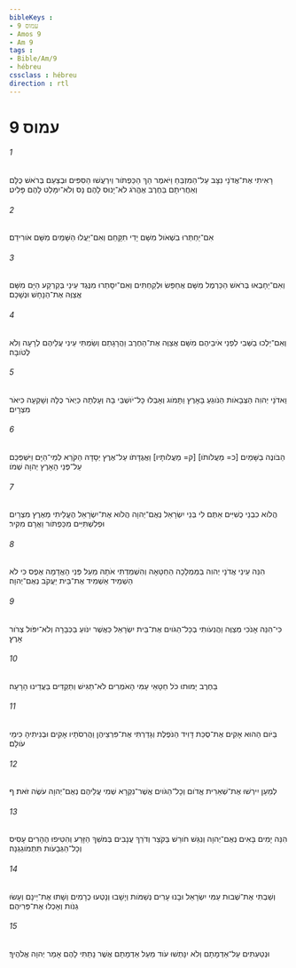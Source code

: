 ```yaml
---
bibleKeys : 
- עמוס 9
- Amos 9
- Am 9
tags : 
- Bible/Am/9
- hébreu
cssclass : hébreu
direction : rtl
---
```


# עמוס 9

###### 1
רָאִיתִי אֶת־אֲדֹנָי נִצָּב עַל־הַמִּזְבֵּחַ וַיֹּאמֶר הַךְ הַכַּפְתֹּור וְיִרְעֲשׁוּ הַסִּפִּים וּבְצַעַם בְּרֹאשׁ כֻּלָּם וְאַחֲרִיתָם בַּחֶרֶב אֶהֱרֹג לֹא־יָנוּס לָהֶם נָס וְלֹא־יִמָּלֵט לָהֶם פָּלִיט׃
###### 2
אִם־יַחְתְּרוּ בִשְׁאֹול מִשָּׁם יָדִי תִקָּחֵם וְאִם־יַעֲלוּ הַשָּׁמַיִם מִשָּׁם אֹורִידֵם׃
###### 3
וְאִם־יֵחָבְאוּ בְּרֹאשׁ הַכַּרְמֶל מִשָּׁם אֲחַפֵּשׂ וּלְקַחְתִּים וְאִם־יִסָּתְרוּ מִנֶּגֶד עֵינַי בְּקַרְקַע הַיָּם מִשָּׁם אֲצַוֶּה אֶת־הַנָּחָשׁ וּנְשָׁכָם׃
###### 4
וְאִם־יֵלְכוּ בַשְּׁבִי לִפְנֵי אֹיבֵיהֶם מִשָּׁם אֲצַוֶּה אֶת־הַחֶרֶב וַהֲרָגָתַם וְשַׂמְתִּי עֵינִי עֲלֵיהֶם לְרָעָה וְלֹא לְטֹובָה׃
###### 5
וַאדֹנָי יְהוִה הַצְּבָאֹות הַנֹּוגֵעַ בָּאָרֶץ וַתָּמֹוג וְאָבְלוּ כָּל־יֹושְׁבֵי בָהּ וְעָלְתָה כַיְאֹר כֻּלָּהּ וְשָׁקְעָה כִּיאֹר מִצְרָיִם׃
###### 6
הַבֹּונֶה בַשָּׁמַיִם [כ= מַעֲלֹותֹו] [ק= מַעֲלֹותָיו] וַאֲגֻדָּתֹו עַל־אֶרֶץ יְסָדָהּ הַקֹּרֵא לְמֵי־הַיָּם וַיִּשְׁפְּכֵם עַל־פְּנֵי הָאָרֶץ יְהוָה שְׁמֹו׃
###### 7
הֲלֹוא כִבְנֵי כֻשִׁיִּים אַתֶּם לִי בְּנֵי יִשְׂרָאֵל נְאֻם־יְהוָה הֲלֹוא אֶת־יִשְׂרָאֵל הֶעֱלֵיתִי מֵאֶרֶץ מִצְרַיִם וּפְלִשְׁתִּיִּים מִכַּפְתֹּור וַאֲרָם מִקִּיר׃
###### 8
הִנֵּה עֵינֵי אֲדֹנָי יְהוִה בַּמַּמְלָכָה הַחַטָּאָה וְהִשְׁמַדְתִּי אֹתָהּ מֵעַל פְּנֵי הָאֲדָמָה אֶפֶס כִּי לֹא הַשְׁמֵיד אַשְׁמִיד אֶת־בֵּית יַעֲקֹב נְאֻם־יְהוָה׃
###### 9
כִּי־הִנֵּה אָנֹכִי מְצַוֶּה וַהֲנִעֹותִי בְכָל־הַגֹּויִם אֶת־בֵּית יִשְׂרָאֵל כַּאֲשֶׁר יִנֹּועַ בַּכְּבָרָה וְלֹא־יִפֹּול צְרֹור אָרֶץ׃
###### 10
בַּחֶרֶב יָמוּתוּ כֹּל חַטָּאֵי עַמִּי הָאֹמְרִים לֹא־תַגִּישׁ וְתַקְדִּים בַּעֲדֵינוּ הָרָעָה׃
###### 11
בַּיֹּום הַהוּא אָקִים אֶת־סֻכַּת דָּוִיד הַנֹּפֶלֶת וְגָדַרְתִּי אֶת־פִּרְצֵיהֶן וַהֲרִסֹתָיו אָקִים וּבְנִיתִיהָ כִּימֵי עֹולָם׃
###### 12
לְמַעַן יִירְשׁוּ אֶת־שְׁאֵרִית אֱדֹום וְכָל־הַגֹּויִם אֲשֶׁר־נִקְרָא שְׁמִי עֲלֵיהֶם נְאֻם־יְהוָה עֹשֶׂה זֹּאת׃ ף
###### 13
הִנֵּה יָמִים בָּאִים נְאֻם־יְהוָה וְנִגַּשׁ חֹורֵשׁ בַּקֹּצֵר וְדֹרֵךְ עֲנָבִים בְּמֹשֵׁךְ הַזָּרַע וְהִטִּיפוּ הֶהָרִים עָסִיס וְכָל־הַגְּבָעֹות תִּתְמֹוגַגְנָה׃
###### 14
וְשַׁבְתִּי אֶת־שְׁבוּת עַמִּי יִשְׂרָאֵל וּבָנוּ עָרִים נְשַׁמֹּות וְיָשָׁבוּ וְנָטְעוּ כְרָמִים וְשָׁתוּ אֶת־יֵינָם וְעָשׂוּ גַנֹּות וְאָכְלוּ אֶת־פְּרִיהֶם׃
###### 15
וּנְטַעְתִּים עַל־אַדְמָתָם וְלֹא יִנָּתְשׁוּ עֹוד מֵעַל אַדְמָתָם אֲשֶׁר נָתַתִּי לָהֶם אָמַר יְהוָה אֱלֹהֶיךָ׃
